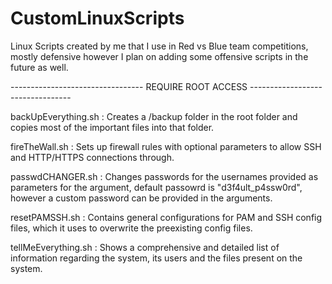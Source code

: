 # CustomLinuxScripts
Linux Scripts created by me that I use in Red vs Blue team competitions, mostly defensive however I plan on adding some offensive scripts in the future as well.

--------------------------------- REQUIRE ROOT ACCESS ---------------------------------

backUpEverything.sh : 
Creates a /backup folder in the root folder and copies most of the important files into that folder.

fireTheWall.sh : 
Sets up firewall rules with optional parameters to allow SSH and HTTP/HTTPS connections through.

passwdCHANGER.sh : 
Changes passwords for the usernames provided as parameters for the argument, default passowrd is "d3f4ult_p4ssw0rd", however a custom password can be provided in the arguments.

resetPAMSSH.sh : 
Contains general configurations for PAM and SSH config files, which it uses to overwrite the preexisting config files.

tellMeEverything.sh : 
Shows a comprehensive and detailed list of information regarding the system, its users and the files present on the system.
